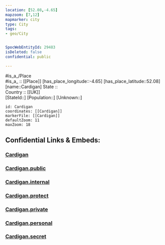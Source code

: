 ```yaml
---
location: [52.08,-4.65] 
mapzoom: [7,12] 
mapmarker: city 
type: City
tags:
- geo/City


SpocWebEntityId: 29483
isDeleted: false
confidential: public

---
```

#is_a_/Place  
#is_a_ :: [[Place]] 
[has_place_longitude::-4.65] 
[has_place_latitude::52.08] 
[name::Cardigan] 
State ::  
Country :: [[UK]]  
[StateId::] 
[Population::] 
[Unknown::] 


```leaflet
id: Cardigan
coordinates: [[Cardigan]] 
markerFile: [[Cardigan]] 
defaultZoom: 11 
maxZoom: 18
```


## Confidential Links & Embeds: 

### [Cardigan](/_Standards/Earth/Continent/Europe/Europe~North/UK/Wales/counties~Wales/Ceredigion/cities~Ceredigion/Cardigan.md) 

### [Cardigan.public](/_public/Earth/Continent/Europe/Europe~North/UK/Wales/counties~Wales/Ceredigion/cities~Ceredigion/Cardigan.public.md) 

### [Cardigan.internal](/_internal/Earth/Continent/Europe/Europe~North/UK/Wales/counties~Wales/Ceredigion/cities~Ceredigion/Cardigan.internal.md) 

### [Cardigan.protect](/_protect/Earth/Continent/Europe/Europe~North/UK/Wales/counties~Wales/Ceredigion/cities~Ceredigion/Cardigan.protect.md) 

### [Cardigan.private](/_private/Earth/Continent/Europe/Europe~North/UK/Wales/counties~Wales/Ceredigion/cities~Ceredigion/Cardigan.private.md) 

### [Cardigan.personal](/_personal/Earth/Continent/Europe/Europe~North/UK/Wales/counties~Wales/Ceredigion/cities~Ceredigion/Cardigan.personal.md) 

### [Cardigan.secret](/_secret/Earth/Continent/Europe/Europe~North/UK/Wales/counties~Wales/Ceredigion/cities~Ceredigion/Cardigan.secret.md)

